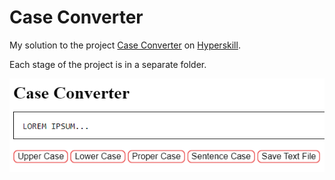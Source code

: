 # Case Converter

My solution to the project [Case Converter](https://hyperskill.org/projects/193?track=5) on [Hyperskill](https://hyperskill.org).

Each stage of the project is in a separate folder.

![Case Converter](./img/case_converter.png)
